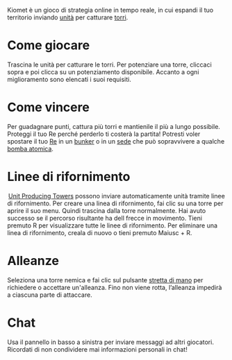 Kiomet è un gioco di strategia online in tempo reale, in cui espandi il tuo territorio inviando [unità](/units/) per catturare [torri](/towers/).

# Come giocare
Trascina le unità per catturare le torri. Per potenziare una torre, cliccaci sopra e poi clicca su un potenziamento disponibile. Accanto a ogni miglioramento sono elencati i suoi requisiti.

# Come vincere
Per guadagnare punti, cattura più torri e mantienile il più a lungo possibile. Proteggi il tuo Re perché perderlo ti costerà la partita! Potresti voler spostare il tuo [Re](King) in un [bunker](Bunker) o in un [sede](Headquarters) che può sopravvivere a qualche [bomba atomica](Nuke).

# Linee di rifornimento
 [Unit Producing Towers](UnitProducingTowers) possono inviare automaticamente unità tramite linee di rifornimento. Per creare una linea di rifornimento, fai clic su una torre per aprire il suo menu. Quindi trascina dalla torre normalmente. Hai avuto successo se il percorso risultante ha dell frecce in movimento. Tieni premuto R per visualizzare tutte le linee di rifornimento. Per eliminare una linea di rifornimento, creala di nuovo o tieni premuto Maiusc + R.

# Alleanze
Seleziona una torre nemica e fai clic sul pulsante [stretta di mano](RequestAlliance) per richiedere o accettare un'alleanza. Fino non viene rotta, l’alleanza impedirà a ciascuna parte di attaccare.

# Chat
Usa il pannello in basso a sinistra per inviare messaggi ad altri giocatori. Ricordati di non condividere mai informazioni personali in chat!